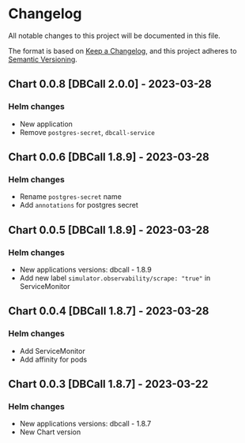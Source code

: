 # Changelog

All notable changes to this project will be documented in this file.

The format is based on [Keep a Changelog](https://keepachangelog.com/en/1.0.0/),
and this project adheres to [Semantic Versioning](https://semver.org/spec/v2.0.0.html).

## Chart 0.0.8 [DBCall 2.0.0] - 2023-03-28
### Helm changes
- New application
- Remove `postgres-secret`, `dbcall-service`

## Chart 0.0.6 [DBCall 1.8.9] - 2023-03-28
### Helm changes
- Rename `postgres-secret` name
- Add `annotations` for postgres secret


## Chart 0.0.5 [DBCall 1.8.9] - 2023-03-28
### Helm changes
- New applications versions:
    dbcall - 1.8.9
- Add new label `simulator.observability/scrape: "true"` in ServiceMonitor


## Chart 0.0.4 [DBCall 1.8.7] - 2023-03-28
### Helm changes
- Add ServiceMonitor
- Add affinity for pods


## Chart 0.0.3 [DBCall 1.8.7] - 2023-03-22
### Helm changes
- New applications versions:
    dbcall - 1.8.7
- New Chart version
